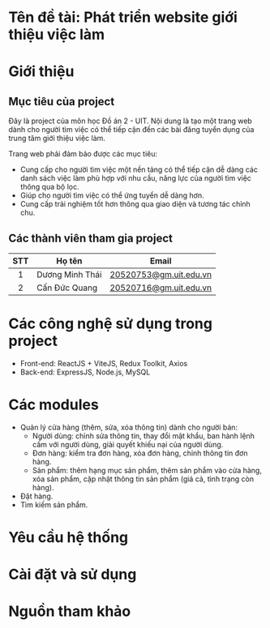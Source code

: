 # Tên đề tài: Phát triển website giới thiệu việc làm
# Giới thiệu
## Mục tiêu của project
Đây là project của môn học Đồ án 2 - UIT. Nội dung là tạo một trang web dành cho người tìm việc có thể tiếp cận đến các bài đăng tuyển dụng của trung tâm giới thiệu việc làm.

Trang web phải đảm bảo được các mục tiêu:
- Cung cấp cho người tìm việc một nền tảng có thể tiếp cận dễ dàng các danh sách việc làm phù hợp với nhu cầu, năng lực của người tìm việc thông qua bộ lọc.
- Giúp cho người tìm việc có thể ứng tuyển dễ dàng hơn.
- Cung cấp trải nghiệm tốt hơn thông qua giao diện và tương tác chỉnh chu.
## Các thành viên tham gia project

| STT| Họ tên           | Email                  |
|:--:|------------------|------------------------|
| 1  | Dương Minh Thái  | 20520753@gm.uit.edu.vn |
| 2  | Cấn Đức Quang    | 20520716@gm.uit.edu.vn |


# Các công nghệ sử dụng trong project
- Front-end: ReactJS + ViteJS, Redux Toolkit, Axios
- Back-end: ExpressJS, Node.js, MySQL
# Các modules
- Quản lý cửa hàng (thêm, sửa, xóa thông tin) dành cho người bán:
  + Người dùng: chỉnh sửa thông tin, thay đổi mật khẩu, ban hành lệnh cấm với người dùng, giải quyết khiếu nại của người dùng.
  + Đơn hàng: kiểm tra đơn hàng, xóa đơn hàng, chỉnh thông tin đơn hàng.
  + Sản phẩm: thêm hạng mục sản phẩm, thêm sản phẩm vào cửa hàng, xóa sản phẩm, cập nhật thông tin sản phẩm (giá cả, tình trạng còn hàng).
- Đặt hàng.
- Tìm kiếm sản phẩm.
# Yêu cầu hệ thống

# Cài đặt và sử dụng

# Nguồn tham khảo

